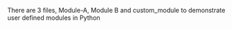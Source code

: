 There are 3 files, Module-A, Module B and custom_module to demonstrate user defined modules in Python
